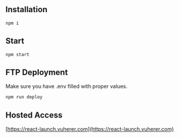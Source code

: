 ## Installation

`npm i`

## Start

`npm start`

## FTP Deployment

Make sure you have .env filled with proper values.

`npm run deploy`

## Hosted Access

[https://react-launch.vuherer.com](https://react-launch.vuherer.com)
